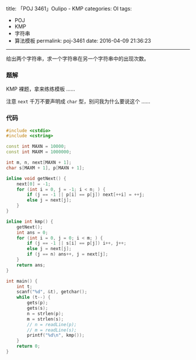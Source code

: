 title: 「POJ 3461」Oulipo - KMP
categories: OI
tags: 
  - POJ
  - KMP
  - 字符串
  - 算法模板
permalink: poj-3461
date: 2016-04-09 21:36:23
---

给出两个字符串，求一个字符串在另一个字符串中的出现次数。

<!-- more -->

### 题解
KMP 裸题，拿来练练模板 ……

注意 `next` 千万不要声明成 `char` 型，别问我为什么要说这个 ……

### 代码
```c++
#include <cstdio>
#include <cstring>

const int MAXN = 10000;
const int MAXM = 1000000;

int m, n, next[MAXN + 1];
char s[MAXM + 1], p[MAXN + 1];

inline void getNext() {
	next[0] = -1;
	for (int i = 0, j = -1; i < n; ) {
		if (j == -1 || p[i] == p[j]) next[++i] = ++j;
		else j = next[j];
	}
}

inline int kmp() {
	getNext();
	int ans = 0;
	for (int i = 0, j = 0; i < m; ) {
		if (j == -1 || s[i] == p[j]) i++, j++;
		else j = next[j];
		if (j == n) ans++, j = next[j];
	}
	return ans;
}

int main() {
	int t;
	scanf("%d", &t), getchar();
	while (t--) {
		gets(p);
		gets(s);
		n = strlen(p);
		m = strlen(s);
		// n = readLine(p);
		// m = readLine(s);
		printf("%d\n", kmp());
	}
	return 0;
}
```
